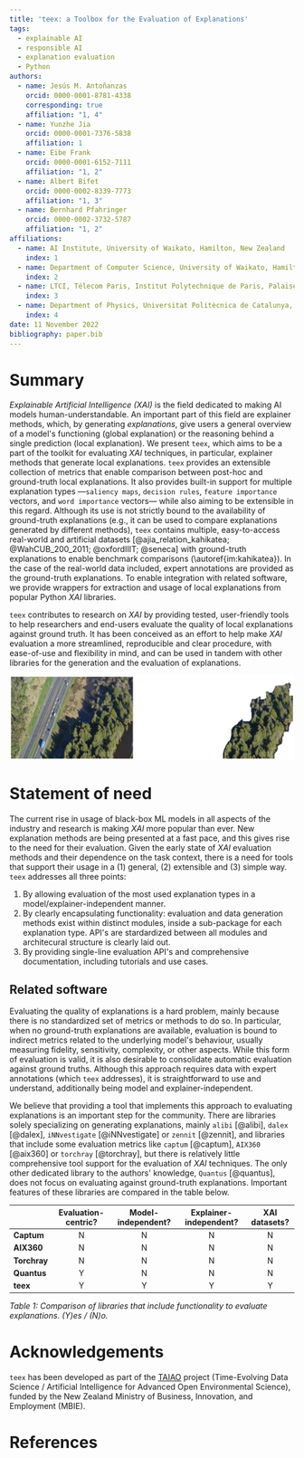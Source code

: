 ```yaml
---
title: 'teex: a Toolbox for the Evaluation of Explanations'
tags:
  - explainable AI
  - responsible AI
  - explanation evaluation
  - Python
authors:
  - name: Jesús M. Antoñanzas
    orcid: 0000-0001-8781-4338
    corresponding: true
    affiliation: "1, 4"
  - name: Yunzhe Jia
    orcid: 0000-0001-7376-5838
    affiliation: 1
  - name: Eibe Frank
    orcid: 0000-0001-6152-7111
    affiliation: "1, 2"
  - name: Albert Bifet
    orcid: 0000-0002-8339-7773
    affiliation: "1, 3"
  - name: Bernhard Pfahringer
    orcid: 0000-0002-3732-5787
    affiliation: "1, 2"
affiliations:
  - name: AI Institute, University of Waikato, Hamilton, New Zealand
    index: 1
  - name: Department of Computer Science, University of Waikato, Hamilton, New Zealand
    index: 2
  - name: LTCI, Télecom Paris, Institut Polytechnique de Paris, Palaiseau, France
    index: 3
  - name: Department of Physics, Universitat Politècnica de Catalunya, Barcelona, Spain
    index: 4
date: 11 November 2022
bibliography: paper.bib
---
```


<!---
Summary: composed of a sentence for introduction to the field and research problem +
+ The first section of statement of need.

Statement of need: its first section is a combination of summary (black-box models, XAI methods, we need to evaluate them) for the question of "why we need this, in general" and "related software" for the question "why we need this, within the context of other current tools". 
-->

# Summary
*Explainable Artificial Intelligence (XAI)* is the field dedicated to making AI models human-understandable. An important part of this field are explainer methods, which, by generating *explanations*, give users a general overview of a model's functioning (global explanation) or the reasoning behind a single prediction (local explanation). We present `teex`, which aims to be a part of the toolkit for evaluating *XAI* techniques, in particular, explainer methods that generate local explanations. `teex` provides an extensible collection of metrics that enable comparison between post-hoc and ground-truth local explanations. It also provides built-in support for multiple explanation types —`saliency maps`, `decision rules`, `feature importance` vectors, and `word importance` vectors— while also aiming to be extensible in this regard. Although its use is not strictly bound to the availability of ground-truth explanations (e.g., it can be used to compare explanations generated by different methods), `teex` contains multiple, easy-to-access real-world and artificial datasets [@ajia_relation_kahikatea; @WahCUB_200_2011; @oxfordIIIT; @seneca] with ground-truth explanations to enable benchmark comparisons (\autoref{im:kahikatea}). In the case of the real-world data included, expert annotations are provided as the ground-truth explanations. To enable integration with related software, we provide wrappers for extraction and usage of local explanations from popular Python *XAI* libraries.

`teex` contributes to research on *XAI* by providing tested, user-friendly tools to help researchers and end-users evaluate the quality of local explanations against ground truth. It has been conceived as an effort to help make *XAI* evaluation a more streamlined, reproducible and clear procedure, with ease-of-use and flexibility in mind, and can be used in tandem with other libraries for the generation and the evaluation of explanations.

![`Kahikatea` sample and its g.t. explanation.\label{im:kahikatea}](images/kahikatea.png)

# Statement of need

The current rise in usage of black-box ML models in all aspects of the industry and research is making *XAI* more popular than ever. New explanation methods are being presented at a fast pace, and this gives rise to the need for their evaluation. Given the early state of *XAI* evaluation methods and their dependence on the task context, there is a need for tools that support their usage in a (1) general, (2) extensible and (3) simple way. `teex` addresses all three points:

1. By allowing evaluation of the most used explanation types in a model/explainer-independent manner. 
2. By clearly encapsulating functionality: evaluation and data generation methods exist within distinct modules, inside a sub-package for each explanation type. API's are stardardized between all modules and architecural structure is clearly laid out.
3. By providing single-line evaluation API's and comprehensive documentation, including tutorials and use cases.

## Related software

Evaluating the quality of explanations is a hard problem, mainly because there is no standardized set of metrics or methods to do so. In particular, when no ground-truth explanations are available, evaluation is bound to indirect metrics related to the underlying model's behaviour, usually measuring fidelity, sensitivity, complexity, or other aspects. While this form of evaluation is valid, it is also desirable to consolidate automatic evaluation against ground truths. Although this approach requires data with expert annotations (which `teex` addresses), it is straightforward to use and understand, additionally being model and explainer-independent.

We believe that providing a tool that implements this approach to evaluating explanations is an important step for the community. There are libraries solely specializing on generating explanations, mainly `alibi` [@alibi], `dalex` [@dalex], `iNNvestigate` [@iNNvestigate] or `zennit` [@zennit], and libraries that include some evaluation metrics like `captum` [@captum], `AIX360` [@aix360] or `torchray` [@torchray], but there is relatively little comprehensive tool support for the evaluation of *XAI* techniques. The only other dedicated library to the authors' knowledge, `Quantus` [@quantus], does not focus on evaluating against ground-truth explanations. Important features of these libraries are compared in the table below.

|              | **Evaluation-centric?** | **Model-independent?** | **Explainer-independent?** | **XAI datasets?** |
|--------------|:-------------------------:|:------------------------:|:----------------------------:|:-------------------:|
| **Captum**   |         N        |         N        |           N          |      N      |
| **AIX360**   |         N         |         N        |           N          |      N      |
| **Torchray** |         N         |         N        |           N          |      N      |
| **Quantus**  |         Y         |         N        |           N          |      N      |
| **teex**     |         Y         |         Y        |           Y          |      Y      |
*Table 1: Comparison of libraries that include functionality to evaluate explanations. (Y)es / (N)o.*

# Acknowledgements

`teex` has been developed as part of the [TAIAO](https://taiao.ai) project (Time-Evolving Data Science / Artificial Intelligence for Advanced Open Environmental Science), funded by the New Zealand Ministry of Business, Innovation, and Employment (MBIE).

# References